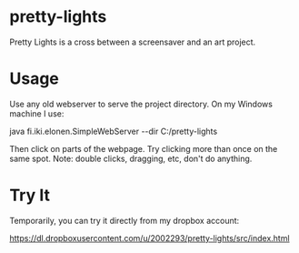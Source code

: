 pretty-lights
=============

Pretty Lights is a cross between a screensaver and an art project.

Usage
=====

Use any old webserver to serve the project directory. On my Windows machine I use:

java fi.iki.elonen.SimpleWebServer --dir C:/pretty-lights

Then click on parts of the webpage. Try clicking more than once on the same spot. Note: double clicks, dragging, etc, don't do anything.

Try It
======

Temporarily, you can try it directly from my dropbox account:

https://dl.dropboxusercontent.com/u/2002293/pretty-lights/src/index.html